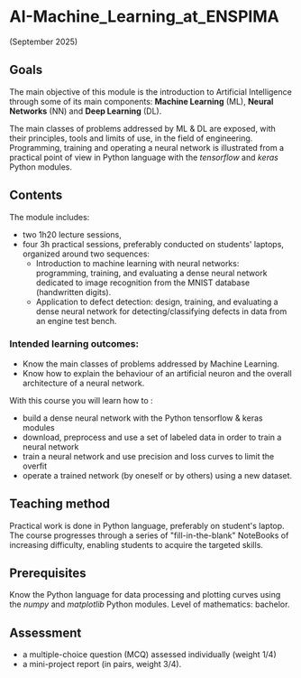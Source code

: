 # AI-Machine_Learning_at_ENSPIMA  
(September 2025)

## Goals

The main objective of this module is the introduction to Artificial Intelligence through some of its main  components: **Machine Learning** (ML), **Neural Networks** (NN) and **Deep Learning** (DL).

The main classes of problems addressed by ML & DL are exposed, with their principles, tools and limits of use, in the field of engineering. Programming, training and operating a neural network is illustrated from a practical point of view in Python language with the *tensorflow* and *keras* Python modules.

## Contents

The module includes:
- two 1h20 lecture sessions,
- four 3h practical sessions, preferably conducted on students' laptops, organized around two sequences:
  - Introduction to machine learning with neural networks: programming, training, and evaluating a dense neural network dedicated to image recognition from the MNIST database (handwritten digits).
  - Application to defect detection: design, training, and evaluating a dense neural network for detecting/classifying defects in data from an engine test bench.
    
### Intended learning outcomes: 
- Know the main classes of problems addressed by Machine Learning. 
- Know how to explain the behaviour of an artificial neuron and the overall architecture of a neural network.

With this course you will learn how to :
- build a dense neural network with the Python tensorflow & keras modules
- download, preprocess and use a set of labeled data in order to train a neural network
- train a neural network and use precision and loss curves to limit the overfit
- operate a trained network (by oneself or by others) using a new dataset.

## Teaching method

Practical work is done in Python language, preferably on student's laptop. 	
The course progresses through a series of "fill-in-the-blank" NoteBooks of increasing difficulty, enabling students to acquire the targeted skills.

## Prerequisites

Know the Python language for data processing and plotting curves using the *numpy* and *matplotlib* Python modules. 
Level of mathematics: bachelor.

## Assessment

- a multiple-choice question (MCQ) assessed individually (weight 1/4)
- a mini-project report (in pairs, weight 3/4).
